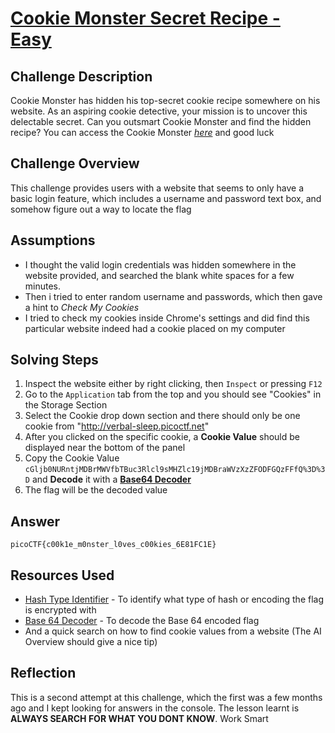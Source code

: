# [Cookie Monster Secret Recipe - Easy](https://play.picoctf.org/practice/challenge/469?category=1&page=1)

## Challenge Description

Cookie Monster has hidden his top-secret cookie recipe somewhere on his website. As an aspiring cookie detective, your mission is to uncover this delectable secret. Can you outsmart Cookie Monster and find the hidden recipe?
You can access the Cookie Monster _[here](http://verbal-sleep.picoctf.net:57968/)_ and good luck

## Challenge Overview

This challenge provides users with a website that seems to only have a basic login feature, which includes a username and password text box, and somehow figure out a way to locate the flag

## Assumptions

- I thought the valid login credentials was hidden somewhere in the website provided, and searched the blank white spaces for a few minutes.
- Then i tried to enter random username and passwords, which then gave a hint to _Check My Cookies_
- I tried to check my cookies inside Chrome's settings and did find this particular website indeed had a cookie placed on my computer

## Solving Steps

1. Inspect the website either by right clicking, then `Inspect` or pressing `F12`
2. Go to the `Application` tab from the top and you should see "Cookies" in the Storage Section
3. Select the Cookie drop down section and there should only be one cookie from "http://verbal-sleep.picoctf.net"
4. After you clicked on the specific cookie, a **Cookie Value** should be displayed near the bottom of the panel
5. Copy the Cookie Value `cGljb0NURntjMDBrMWVfbTBuc3Rlcl9sMHZlc19jMDBraWVzXzZFODFGQzFFfQ%3D%3D` and **Decode** it with a **[Base64 Decoder](https://www.base64decode.org/)**
6. The flag will be the decoded value

## Answer

    picoCTF{c00k1e_m0nster_l0ves_c00kies_6E81FC1E}

## Resources Used

- [Hash Type Identifier](https://hashes.com/en/tools/hash_identifier) - To identify what type of hash or encoding the flag is encrypted with
- [Base 64 Decoder](https://www.base64decode.org/) - To decode the Base 64 encoded flag
- And a quick search on how to find cookie values from a website (The AI Overview should give a nice tip)

## Reflection

This is a second attempt at this challenge, which the first was a few months ago and I kept looking for answers in the console. The lesson learnt is **ALWAYS SEARCH FOR WHAT YOU DONT KNOW**. Work Smart
